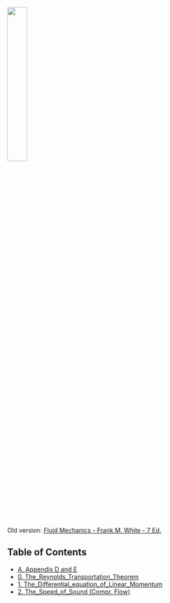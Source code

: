 <p align="left">
<img src="https://github.com/GBlanch/Multivar.-calculus-on-AFM/assets/136500426/cf79c5c1-9de7-4693-85d1-f8eeaa4b5e6e" width="30%" height="30%">

Old version:
[Fluid Mechanics - Frank M. White - 7 Ed.](https://iem.ca/pdf/resources/Fluid%20Mechanics,%207th%20Ed.%20(Mcgraw-Hill%20Series%20in%20Mechanical%20Engineering).pdf)



## Table of Contents 

+ [A. Appendix D and E](https://github.com/GBlanch/Multivar.-calculus-on-AFM/blob/main/A.%20Book/A.%20Appendix%20D%20and%20E/readme_apend.md)
+ [0. The_Reynolds_Transportation_Theorem](https://github.com/GBlanch/Multivar.-calculus-on-AFM/blob/main/A.%20Book/0.%20The_Reynolds_Transportation_Theorem/readme.md)
+ [1. The_Differential_equation_of_Linear_Momentum](https://github.com/GBlanch/Multivar.-calculus-on-AFM/blob/main/A.%20Book/1.%20The_Differential_equation_of_Linear_Momentum/readme.md)
+ [2. The_Speed_of_Sound (Compr. Flow)](https://github.com/GBlanch/Multivar.-calculus-on-AFM/blob/main/A.%20Book/2.%20The_Speed_of_Sound%20(Compr.%20Flow)/readme.md)
